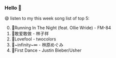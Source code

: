 ### Hello 👋

😄 listen to my this week song list of top 5:

0. 🌈Running In The Night (feat. Ollie Wride) - FM-84
1. 🌈敢爱敢做 - 林子祥
2. 🌈Lovefool - twocolors
3. 🌈~infinity~∞ - 林原めぐみ
4. 🌈First Dance - Justin Bieber/Usher

